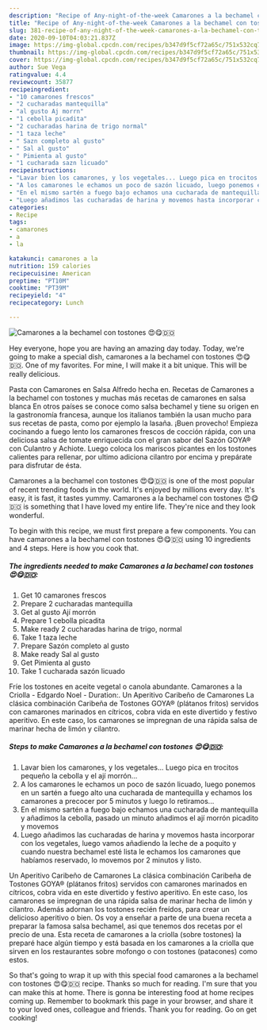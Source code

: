 ```yaml
---
description: "Recipe of Any-night-of-the-week Camarones a la bechamel con tostones 😍😋🇩🇴"
title: "Recipe of Any-night-of-the-week Camarones a la bechamel con tostones 😍😋🇩🇴"
slug: 381-recipe-of-any-night-of-the-week-camarones-a-la-bechamel-con-tostones
date: 2020-09-10T04:03:21.837Z
image: https://img-global.cpcdn.com/recipes/b347d9f5cf72a65c/751x532cq70/camarones-a-la-bechamel-con-tostones-😍😋🇩🇴-foto-principal.jpg
thumbnail: https://img-global.cpcdn.com/recipes/b347d9f5cf72a65c/751x532cq70/camarones-a-la-bechamel-con-tostones-😍😋🇩🇴-foto-principal.jpg
cover: https://img-global.cpcdn.com/recipes/b347d9f5cf72a65c/751x532cq70/camarones-a-la-bechamel-con-tostones-😍😋🇩🇴-foto-principal.jpg
author: Sue Vega
ratingvalue: 4.4
reviewcount: 35877
recipeingredient:
- "10 camarones frescos"
- "2 cucharadas mantequilla"
- "al gusto Aj morrn"
- "1 cebolla picadita"
- "2 cucharadas harina de trigo normal"
- "1 taza leche"
- " Sazn completo al gusto"
- " Sal al gusto"
- " Pimienta al gusto"
- "1 cucharada sazn licuado"
recipeinstructions:
- "Lavar bien los camarones, y los vegetales... Luego pica en trocitos pequeño la cebolla y el ají morrón..."
- "A los camarones le echamos un poco de sazón licuado, luego ponemos en un sartén a fuego alto una cucharada de mantequilla y echamos los camarones a precocer por 5 minutos y luego lo retiramos..."
- "En el mismo sartén a fuego bajo echamos una cucharada de mantequilla y añadimos la cebolla, pasado un minuto añadimos el ají morrón picadito y movemos"
- "Luego añadimos las cucharadas de harina y movemos hasta incorporar con los vegetales, luego vamos añadiendo la leche de a poquito y cuando nuestra bechamel esté lista le echamos los camarones que habíamos reservado, lo movemos por 2 minutos y listo."
categories:
- Recipe
tags:
- camarones
- a
- la

katakunci: camarones a la 
nutrition: 159 calories
recipecuisine: American
preptime: "PT10M"
cooktime: "PT39M"
recipeyield: "4"
recipecategory: Lunch

---
```



![Camarones a la bechamel con tostones 😍😋🇩🇴](https://img-global.cpcdn.com/recipes/b347d9f5cf72a65c/751x532cq70/camarones-a-la-bechamel-con-tostones-😍😋🇩🇴-foto-principal.jpg)

Hey everyone, hope you are having an amazing day today. Today, we're going to make a special dish, camarones a la bechamel con tostones 😍😋🇩🇴. One of my favorites. For mine, I will make it a bit unique. This will be really delicious.

Pasta con Camarones en Salsa Alfredo hecha en. Recetas de Camarones a la bechamel con tostones y muchas más recetas de camarones en salsa blanca En otros países se conoce como salsa bechamel y tiene su origen en la gastronomía francesa, aunque los italianos también la usan mucho para sus recetas de pasta, como por ejemplo la lasaña. ¡Buen provecho! Empieza cocinando a fuego lento los camarones frescos de cocción rápida, con una deliciosa salsa de tomate enriquecida con el gran sabor del Sazón GOYA® con Culantro y Achiote. Luego coloca los mariscos picantes en los tostones calientes para rellenar, por ultimo adiciona cilantro por encima y prepárate para disfrutar de ésta.

Camarones a la bechamel con tostones 😍😋🇩🇴 is one of the most popular of recent trending foods in the world. It's enjoyed by millions every day. It's easy, it is fast, it tastes yummy. Camarones a la bechamel con tostones 😍😋🇩🇴 is something that I have loved my entire life. They're nice and they look wonderful.


To begin with this recipe, we must first prepare a few components. You can have camarones a la bechamel con tostones 😍😋🇩🇴 using 10 ingredients and 4 steps. Here is how you cook that.

<!--inarticleads1-->

##### The ingredients needed to make Camarones a la bechamel con tostones 😍😋🇩🇴:

1. Get 10 camarones frescos
1. Prepare 2 cucharadas mantequilla
1. Get al gusto Ají morrón
1. Prepare 1 cebolla picadita
1. Make ready 2 cucharadas harina de trigo, normal
1. Take 1 taza leche
1. Prepare  Sazón completo al gusto
1. Make ready  Sal al gusto
1. Get  Pimienta al gusto
1. Take 1 cucharada sazón licuado


Fríe los tostones en aceite vegetal o canola abundante. Camarones a la Criolla - Edgardo Noel - Duration:. Un Aperitivo Caribeño de Camarones La clásica combinación Caribeña de Tostones GOYA® (plátanos fritos) servidos con camarones marinados en cítricos, cobra vida en este divertido y festivo aperitivo. En este caso, los camarones se impregnan de una rápida salsa de marinar hecha de limón y cilantro. 

<!--inarticleads2-->

##### Steps to make Camarones a la bechamel con tostones 😍😋🇩🇴:

1. Lavar bien los camarones, y los vegetales... Luego pica en trocitos pequeño la cebolla y el ají morrón...
1. A los camarones le echamos un poco de sazón licuado, luego ponemos en un sartén a fuego alto una cucharada de mantequilla y echamos los camarones a precocer por 5 minutos y luego lo retiramos...
1. En el mismo sartén a fuego bajo echamos una cucharada de mantequilla y añadimos la cebolla, pasado un minuto añadimos el ají morrón picadito y movemos
1. Luego añadimos las cucharadas de harina y movemos hasta incorporar con los vegetales, luego vamos añadiendo la leche de a poquito y cuando nuestra bechamel esté lista le echamos los camarones que habíamos reservado, lo movemos por 2 minutos y listo.


Un Aperitivo Caribeño de Camarones La clásica combinación Caribeña de Tostones GOYA® (plátanos fritos) servidos con camarones marinados en cítricos, cobra vida en este divertido y festivo aperitivo. En este caso, los camarones se impregnan de una rápida salsa de marinar hecha de limón y cilantro. Además adornan los tostones recién freídos, para crear un delicioso aperitivo o bien. Os voy a enseñar a parte de una buena receta a preparar la famosa salsa bechamel, asi que tenemos dos recetas por el precio de una. Esta receta de camarones a la criolla (sobre tostones) la preparé hace algún tiempo y está basada en los camarones a la criolla que sirven en los restaurantes sobre mofongo o con tostones (patacones) como estos. 

So that's going to wrap it up with this special food camarones a la bechamel con tostones 😍😋🇩🇴 recipe. Thanks so much for reading. I'm sure that you can make this at home. There is gonna be interesting food at home recipes coming up. Remember to bookmark this page in your browser, and share it to your loved ones, colleague and friends. Thank you for reading. Go on get cooking!
